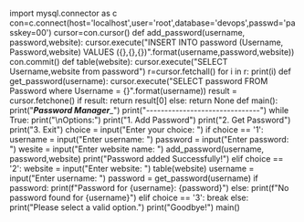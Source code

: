 import mysql.connector as c
con=c.connect(host='localhost',user='root',database='devops',passwd='passkey=00')
cursor=con.cursor()
def add_password(username, password,website):
    cursor.execute("INSERT INTO password (Username, Password,website) VALUES ({},{},{})".format(username,password,website))
    con.commit()
def table(website):
    cursor.execute("SELECT Username,website from password")
    r=cursor.fetchall()
    for i in r:
        print(i)
def get_password(username):
    cursor.execute("SELECT password FROM Password where Username = {}".format(username))
    result = cursor.fetchone()
    if result:
        return result[0]
    else:
        return None
def main():
    print("_______Password Manager________")
    print("-------------------------------")
    while True:
        print("\nOptions:")
        print("1. Add Password")
        print("2. Get Password")
        print("3. Exit")
        choice = input("Enter your choice: ")
        if choice == '1':
            username = input("Enter username: ")
            password = input("Enter password: ")
            wesite = input("Enter website name: ")
            add_password(username, password,website)
            print("Password added Successfully!")
        elif choice == '2':
            website = input("Enter website: ")
            table(website)
            username = input("Enter username: ")
            password = get_password(username)
            if password:
                print(f"Password for {username}: {password}")
            else:
                print(f"No password found for {username}")
        elif choice == '3':
            break
        else:
            print("Please select a valid option.")
    print("Goodbye!")
main()

